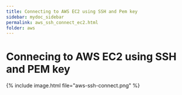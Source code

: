 ```yaml
---
title: Connecting to AWS EC2 using SSH and Pem key
sidebar: mydoc_sidebar
permalink: aws_ssh_connect_ec2.html
folder: aws
---
```

# Connecing to AWS EC2 using SSH and PEM key

{% include image.html file="aws-ssh-connect.png" %}
